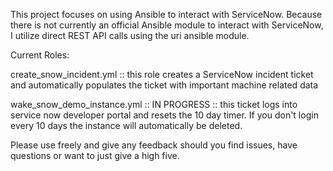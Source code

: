 This project focuses on using Ansible to interact with ServiceNow.  Because there is not currently an official Ansible module to interact with ServiceNow, I utilize direct REST API calls using the uri ansible module.

Current Roles:

create_snow_incident.yml
:: this role creates a ServiceNow incident ticket and automatically populates the ticket with important machine related data

wake_snow_demo_instance.yml
:: IN PROGRESS :: this ticket logs into service now developer portal and resets the 10 day timer.  If you don't login every 10 days the instance will automatically be deleted.

Please use freely and give any feedback should you find issues, have questions or want to just give a high five.
